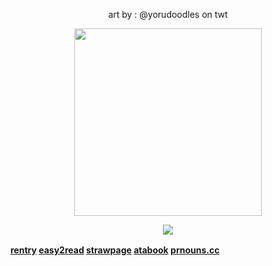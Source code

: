 
  <p align="center">
    art by : @yorudoodles on twt
</p>
 <p align="center">
<img src="https://file.garden/Zy4Qac38k0TT_wEe/cutestkinjomae" data-canonical-src="(https://pbs.twimg.com/media/GYszLABX0AAIY8N?format=jpg&name=4096x4096)" width =300  />
</p>
<p align="center">
  <img src="https://komarev.com/ghpvc/?username=hamatours&label=vistors&color=8acceb">
  </p
    
<div align="center">

 <b> [rentry](https://rentry.co/yuridivye) [easy2read](https://rentry.co/fishmael) [strawpage](https://gachikoi.straw.page/) [atabook](https://kurode.atabook.org/)  [prnouns.cc](https://pronouns.cc/@hamatours)ㅤ</b>
